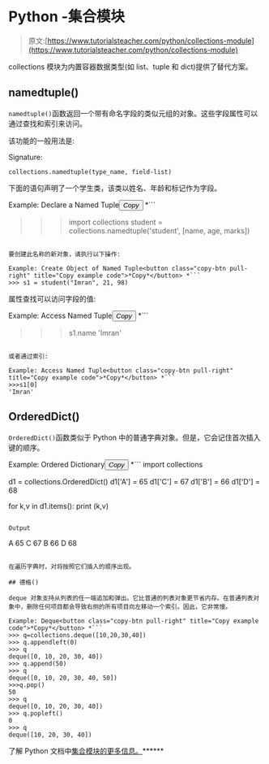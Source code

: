 # Python -集合模块

> 原文:[https://www.tutorialsteacher.com/python/collections-module](https://www.tutorialsteacher.com/python/collections-module)

collections 模块为内置容器数据类型(如 list、tuple 和 dict)提供了替代方案。

## namedtuple()

`namedtuple()`函数返回一个带有命名字段的类似元组的对象。这些字段属性可以通过查找和索引来访问。

该功能的一般用法是:

Signature:

```
collections.namedtuple(type_name, field-list)

```

下面的语句声明了一个学生类，该类以姓名、年龄和标记作为字段。

Example: Declare a Named Tuple<button class="copy-btn pull-right" title="Copy example code">*Copy*</button> *```
>>> import collections
>>> student = collections.namedtuple('student', [name, age, marks]) 
```

要创建此名称的新对象，请执行以下操作:

Example: Create Object of Named Tuple<button class="copy-btn pull-right" title="Copy example code">*Copy*</button> *```
>>> s1 = student("Imran", 21, 98) 
```

属性查找可以访问字段的值:

Example: Access Named Tuple<button class="copy-btn pull-right" title="Copy example code">*Copy*</button> *```
>>> s1.name
'Imran' 
```

或者通过索引:

Example: Access Named Tuple<button class="copy-btn pull-right" title="Copy example code">*Copy*</button> *```
>>>s1[0]
'Imran' 
```

## OrderedDict()

`OrderedDict()`函数类似于 Python 中的普通字典对象。但是，它会记住首次插入键的顺序。

Example: Ordered Dictionary<button class="copy-btn pull-right" title="Copy example code">*Copy*</button> *```
import collections

d1 = collections.OrderedDict()
d1['A'] = 65
d1['C'] = 67
d1['B'] = 66
d1['D'] = 68

for k,v in d1.items():
    print (k,v) 
```

Output

```
A 65
C 67
B 66
D 68 
```

在遍历字典时，对将按照它们插入的顺序出现。

## 德格()

deque 对象支持从列表的任一端追加和弹出。它比普通的列表对象更节省内存。在普通列表对象中，删除任何项目都会导致右侧的所有项目向左移动一个索引。因此，它非常慢。

Example: Deque<button class="copy-btn pull-right" title="Copy example code">*Copy*</button> *```
>>> q=collections.deque([10,20,30,40])
>>> q.appendleft(0)
>>> q
deque([0, 10, 20, 30, 40])
>>> q.append(50)
>>> q
deque([0, 10, 20, 30, 40, 50])
>>>q.pop()
50
>>> q
deque([0, 10, 20, 30, 40])
>>> q.popleft()
0
>>> q
deque([10, 20, 30, 40]) 
```

了解 Python 文档中[集合模块的更多信息。](https://docs.python.org/3/library/collections.html)******
